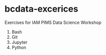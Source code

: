 # bcdata-excerices
Exercises for IAM PIMS Data Science Workshop

1. Bash
2. Git
3. Jupyter
4. Python